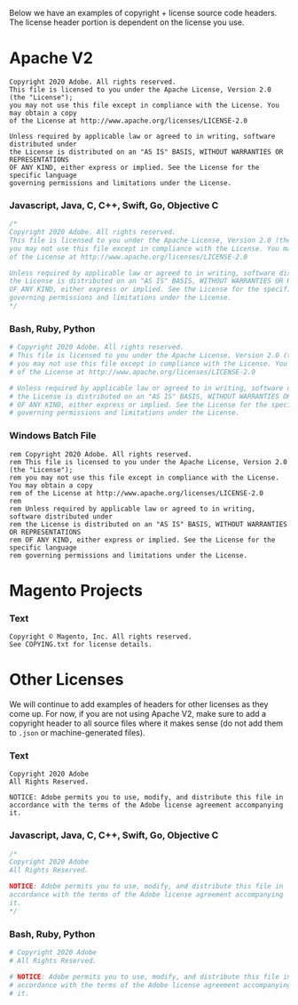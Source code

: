 Below we have an examples of copyright + license source code headers. The license header portion is dependent on the license you use.

# Apache V2

```
Copyright 2020 Adobe. All rights reserved.
This file is licensed to you under the Apache License, Version 2.0 (the "License");
you may not use this file except in compliance with the License. You may obtain a copy
of the License at http://www.apache.org/licenses/LICENSE-2.0

Unless required by applicable law or agreed to in writing, software distributed under
the License is distributed on an "AS IS" BASIS, WITHOUT WARRANTIES OR REPRESENTATIONS
OF ANY KIND, either express or implied. See the License for the specific language
governing permissions and limitations under the License.
```

### Javascript, Java, C, C++, Swift, Go, Objective C

```js
/*
Copyright 2020 Adobe. All rights reserved.
This file is licensed to you under the Apache License, Version 2.0 (the "License");
you may not use this file except in compliance with the License. You may obtain a copy
of the License at http://www.apache.org/licenses/LICENSE-2.0

Unless required by applicable law or agreed to in writing, software distributed under
the License is distributed on an "AS IS" BASIS, WITHOUT WARRANTIES OR REPRESENTATIONS
OF ANY KIND, either express or implied. See the License for the specific language
governing permissions and limitations under the License.
*/
```

### Bash, Ruby, Python 

```bash
# Copyright 2020 Adobe. All rights reserved.
# This file is licensed to you under the Apache License, Version 2.0 (the "License");
# you may not use this file except in compliance with the License. You may obtain a copy
# of the License at http://www.apache.org/licenses/LICENSE-2.0

# Unless required by applicable law or agreed to in writing, software distributed under
# the License is distributed on an "AS IS" BASIS, WITHOUT WARRANTIES OR REPRESENTATIONS
# OF ANY KIND, either express or implied. See the License for the specific language
# governing permissions and limitations under the License.
```

### Windows Batch File

```batch
rem Copyright 2020 Adobe. All rights reserved.
rem This file is licensed to you under the Apache License, Version 2.0 (the "License");
rem you may not use this file except in compliance with the License. You may obtain a copy
rem of the License at http://www.apache.org/licenses/LICENSE-2.0
rem 
rem Unless required by applicable law or agreed to in writing, software distributed under
rem the License is distributed on an "AS IS" BASIS, WITHOUT WARRANTIES OR REPRESENTATIONS
rem OF ANY KIND, either express or implied. See the License for the specific language
rem governing permissions and limitations under the License.
```

# Magento Projects

### Text

```
Copyright © Magento, Inc. All rights reserved.
See COPYING.txt for license details.
```

# Other Licenses

We will continue to add examples of headers for other licenses as they come up. For now, if you are not using Apache V2, make sure to add a copyright header to all source files where it makes sense (do not add them to `.json` or machine-generated files).

### Text

```
Copyright 2020 Adobe
All Rights Reserved.

NOTICE: Adobe permits you to use, modify, and distribute this file in
accordance with the terms of the Adobe license agreement accompanying
it.
```

### Javascript, Java, C, C++, Swift, Go, Objective C

```js
/*
Copyright 2020 Adobe
All Rights Reserved.

NOTICE: Adobe permits you to use, modify, and distribute this file in
accordance with the terms of the Adobe license agreement accompanying
it.
*/
```

### Bash, Ruby, Python 

```bash
# Copyright 2020 Adobe
# All Rights Reserved.

# NOTICE: Adobe permits you to use, modify, and distribute this file in
# accordance with the terms of the Adobe license agreement accompanying
# it.
```
